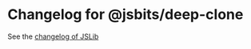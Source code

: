 # Changelog for @jsbits/deep-clone

See the [changelog of JSLib](https://github.com/ProJSLib/jsbits/blob/master/CHANGELOG.md)

